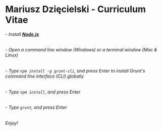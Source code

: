 # **Mariusz Dzięcielski - Curriculum Vitae**

###### - Install [**Node.js**](https://nodejs.org/en/download/)

###### - Open a command line window (Windows) or a terminal window (Mac & Linux)

###### - Type `npm install -g grunt-cli`, and press Enter to install Grunt's command line interface (CLI) globally

###### - Type `npm install`, and press Enter

###### - Type `grunt`, and press Enter

###### Enjoy!
